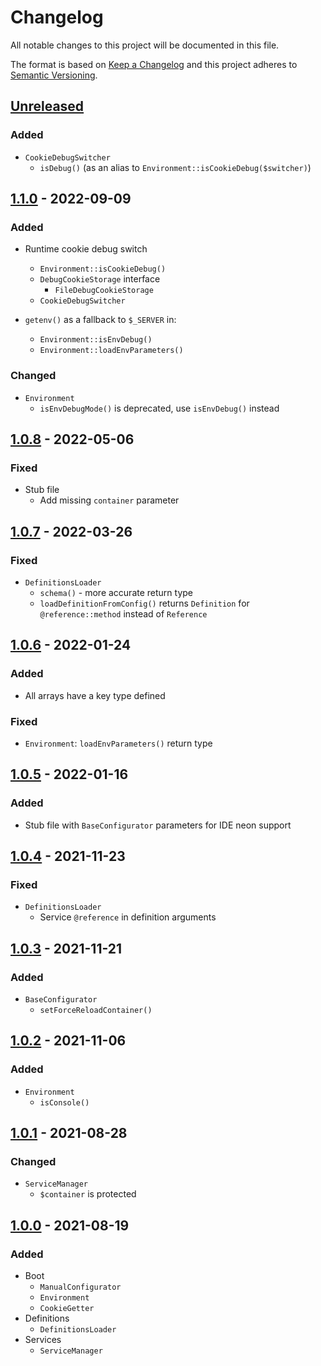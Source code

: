 # Changelog

All notable changes to this project will be documented in this file.

The format is based on [Keep a Changelog](http://keepachangelog.com/en/1.0.0/)
and this project adheres to [Semantic Versioning](http://semver.org/spec/v2.0.0.html).

## [Unreleased](https://github.com/orisai/nette-di/compare/1.1.0...HEAD)

### Added

- `CookieDebugSwitcher`
  - `isDebug()` (as an alias to `Environment::isCookieDebug($switcher)`)

## [1.1.0](https://github.com/orisai/nette-di/compare/1.0.8...1.1.0) - 2022-09-09

### Added

- Runtime cookie debug switch
  - `Environment::isCookieDebug()`
  - `DebugCookieStorage` interface
    - `FileDebugCookieStorage`
  - `CookieDebugSwitcher`

- `getenv()` as a fallback to `$_SERVER` in:
  - `Environment::isEnvDebug()`
  - `Environment::loadEnvParameters()`

### Changed

- `Environment`
  - `isEnvDebugMode()` is deprecated, use `isEnvDebug()` instead

## [1.0.8](https://github.com/orisai/nette-di/compare/1.0.7...1.0.8) - 2022-05-06

### Fixed

- Stub file
  - Add missing `container` parameter

## [1.0.7](https://github.com/orisai/nette-di/compare/1.0.6...1.0.7) - 2022-03-26

### Fixed

- `DefinitionsLoader`
    - `schema()` - more accurate return type
    - `loadDefinitionFromConfig()` returns `Definition` for `@reference::method` instead of `Reference`

## [1.0.6](https://github.com/orisai/nette-di/compare/1.0.5...1.0.6) - 2022-01-24

### Added

- All arrays have a key type defined

### Fixed

- `Environment`: `loadEnvParameters()` return type

## [1.0.5](https://github.com/orisai/nette-di/compare/1.0.4...1.0.5) - 2022-01-16

### Added

- Stub file with `BaseConfigurator` parameters for IDE neon support

## [1.0.4](https://github.com/orisai/nette-di/compare/1.0.3...1.0.4) - 2021-11-23

### Fixed

- `DefinitionsLoader`
	- Service `@reference` in definition arguments

## [1.0.3](https://github.com/orisai/nette-di/compare/1.0.2...1.0.3) - 2021-11-21

### Added

- `BaseConfigurator`
	- `setForceReloadContainer()`

## [1.0.2](https://github.com/orisai/nette-di/compare/1.0.1...1.0.2) - 2021-11-06

### Added

- `Environment`
	- `isConsole()`

## [1.0.1](https://github.com/orisai/nette-di/compare/1.0.0...1.0.1) - 2021-08-28

### Changed

- `ServiceManager`
	- `$container` is protected

## [1.0.0](https://github.com/orisai/nette-di/releases/tag/1.0.0) - 2021-08-19

### Added

- Boot
	- `ManualConfigurator`
	- `Environment`
	- `CookieGetter`
- Definitions
	- `DefinitionsLoader`
- Services
	- `ServiceManager`
